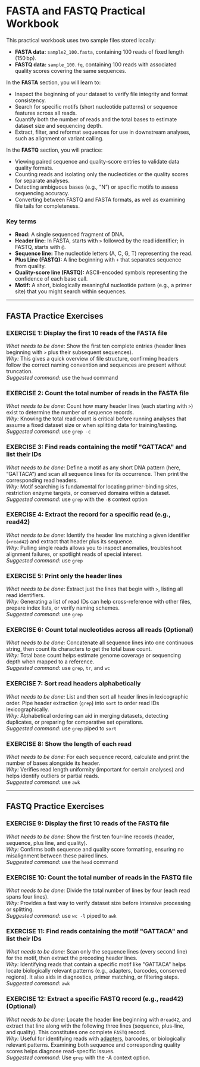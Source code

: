 # FASTA and FASTQ Practical Workbook

<!-- Introduction -->  
This practical workbook uses two sample files stored locally:  
- **FASTA data:** `sample2_100.fasta`, containing 100 reads of fixed length (150 bp).  
- **FASTQ data:** `sample_100.fq`, containing 100 reads with associated quality scores covering the same sequences.  

In the **FASTA** section, you will learn to:  
- Inspect the beginning of your dataset to verify file integrity and format consistency.  
- Search for specific motifs (short nucleotide patterns) or sequence features across all reads.  
- Quantify both the number of reads and the total bases to estimate dataset size and sequencing depth.  
- Extract, filter, and reformat sequences for use in downstream analyses, such as alignment or variant calling.  

In the **FASTQ** section, you will practice:  
- Viewing paired sequence and quality-score entries to validate data quality formats.  
- Counting reads and isolating only the nucleotides or the quality scores for separate analyses.  
- Detecting ambiguous bases (e.g., “N”) or specific motifs to assess sequencing accuracy.  
- Converting between FASTQ and FASTA formats, as well as examining file tails for completeness.  

### Key terms  
- **Read:** A single sequenced fragment of DNA.  
- **Header line:** In FASTA, starts with `>` followed by the read identifier; in FASTQ, starts with `@`.  
- **Sequence line:** The nucleotide letters (A, C, G, T) representing the read.  
- **Plus Line (FASTQ):** A line beginning with `+` that separates sequence from quality.  
- **Quality-score line (FASTQ):** ASCII-encoded symbols representing the confidence of each base call.  
- **Motif:** A short, biologically meaningful nucleotide pattern (e.g., a primer site) that you might search within sequences.  

---

## FASTA Practice Exercises  

### **EXERCISE 1: Display the first 10 reads of the FASTA file**  
*What needs to be done:* Show the first ten complete entries (header lines beginning with `>` plus their subsequent sequences).  
*Why:* This gives a quick overview of file structure, confirming headers follow the correct naming convention and sequences are present without truncation.  
*Suggested command:* use the `head` command  

### **EXERCISE 2: Count the total number of reads in the FASTA file**  
*What needs to be done:* Count how many header lines (each starting with `>`) exist to determine the number of sequence records.  
*Why:* Knowing the total read count is critical before running analyses that assume a fixed dataset size or when splitting data for training/testing.  
*Suggested command:* use `grep -c`  

### **EXERCISE 3: Find reads containing the motif "GATTACA" and list their IDs**  
*What needs to be done:* Define a motif as any short DNA pattern (here, “GATTACA”) and scan all sequence lines for its occurrence. Then print the corresponding read headers.  
*Why:* Motif searching is fundamental for locating primer-binding sites, restriction enzyme targets, or conserved domains within a dataset.  
*Suggested command:* use `grep` with the `-B` context option  

### **EXERCISE 4: Extract the record for a specific read (e.g., read42)**  
*What needs to be done:* Identify the header line matching a given identifier (`>read42`) and extract that header plus its sequence.  
*Why:* Pulling single reads allows you to inspect anomalies, troubleshoot alignment failures, or spotlight reads of special interest.  
*Suggested command:* use `grep`  

### **EXERCISE 5: Print only the header lines**  
*What needs to be done:* Extract just the lines that begin with `>`, listing all read identifiers.  
*Why:* Generating a list of read IDs can help cross-reference with other files, prepare index lists, or verify naming schemes.  
*Suggested command:* use `grep`  

### **EXERCISE 6: Count total nucleotides across all reads** (Optional)  
*What needs to be done:* Concatenate all sequence lines into one continuous string, then count its characters to get the total base count.  
*Why:* Total base count helps estimate genome coverage or sequencing depth when mapped to a reference.  
*Suggested command:* use `grep`, `tr`, and `wc`  

### **EXERCISE 7: Sort read headers alphabetically**  
*What needs to be done:* List and then sort all header lines in lexicographic order. Pipe header extraction (`grep`) into `sort` to order read IDs lexicographically.  
*Why:* Alphabetical ordering can aid in merging datasets, detecting duplicates, or preparing for comparative set operations.  
*Suggested command:* use `grep` piped to `sort`  

### **EXERCISE 8: Show the length of each read**  
*What needs to be done:* For each sequence record, calculate and print the number of bases alongside its header.  
*Why:* Verifies read length uniformity (important for certain analyses) and helps identify outliers or partial reads.  
*Suggested command:* use `awk`  

---

## FASTQ Practice Exercises  

### **EXERCISE 9: Display the first 10 reads of the FASTQ file**  
*What needs to be done:* Show the first ten four-line records (header, sequence, plus line, and quality).  
*Why:* Confirms both sequence and quality score formatting, ensuring no misalignment between these paired lines.  
*Suggested command:* use the `head` command  

### **EXERCISE 10: Count the total number of reads in the FASTQ file**  
*What needs to be done:* Divide the total number of lines by four (each read spans four lines).  
*Why:* Provides a fast way to verify dataset size before intensive processing or splitting.  
*Suggested command:* use `wc -l` piped to `awk`  

### **EXERCISE 11: Find reads containing the motif "GATTACA" and list their IDs**  
*What needs to be done:* Scan only the sequence lines (every second line) for the motif, then extract the preceding header lines.  
*Why:* Identifying reads that contain a specific motif like "GATTACA" helps locate biologically relevant patterns (e.g., adapters, barcodes, conserved regions). It also aids in diagnostics, primer matching, or filtering steps.  
*Suggested command:* `awk`  

### **EXERCISE 12: Extract a specific FASTQ record (e.g., read42)** (Optional)  
*What needs to be done:* Locate the header line beginning with `@read42`, and extract that line along with the following three lines (sequence, plus-line, and quality). This constitutes one complete `FASTQ` record.  
*Why:* Useful for identifying reads with [adapters](https://en.wikipedia.org/wiki/Adapter_(genetics)), barcodes, or biologically relevant patterns. Examining both sequence and corresponding quality scores helps diagnose read-specific issues.  
*Suggested command:* Use `grep` with the -A context option.
